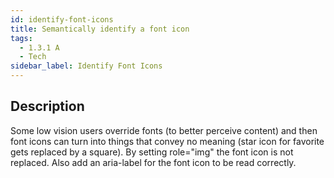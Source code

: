 ```yaml
---
id: identify-font-icons
title: Semantically identify a font icon
tags:
  - 1.3.1 A
  - Tech
sidebar_label: Identify Font Icons
---
```


## Description

Some low vision users override fonts (to better perceive content) and then font icons can turn into things that convey no meaning (star icon for favorite gets replaced by a square). By setting role="img" the font icon is not replaced. Also add an aria-label for the font icon to be read correctly.
